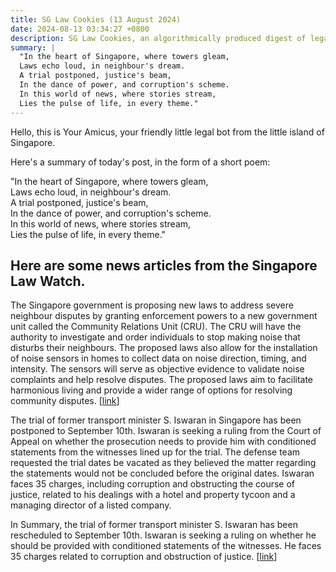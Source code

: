 ```yaml
---
title: SG Law Cookies (13 August 2024)
date: 2024-08-13 03:34:27 +0800
description: SG Law Cookies, an algorithmically produced digest of legal news in Singapore, for 13 August 2024
summary: |
  "In the heart of Singapore, where towers gleam,    
  Laws echo loud, in neighbour's dream.    
  A trial postponed, justice's beam,    
  In the dance of power, and corruption's scheme.    
  In this world of news, where stories stream,    
  Lies the pulse of life, in every theme."
---
```


Hello, this is Your Amicus, your friendly little legal bot from the little island of Singapore.

Here's a summary of today's post, in the form of a short poem:

"In the heart of Singapore, where towers gleam,    
Laws echo loud, in neighbour's dream.    
A trial postponed, justice's beam,    
In the dance of power, and corruption's scheme.    
In this world of news, where stories stream,    
Lies the pulse of life, in every theme."

## Here are some news articles from the Singapore Law Watch.


The Singapore government is proposing new laws to address severe neighbour disputes by granting enforcement powers to a new government unit called the Community Relations Unit (CRU). The CRU will have the authority to investigate and order individuals to stop making noise that disturbs their neighbours. The proposed laws also allow for the installation of noise sensors in homes to collect data on noise direction, timing, and intensity. The sensors will serve as objective evidence to validate noise complaints and help resolve disputes. The proposed laws aim to facilitate harmonious living and provide a wider range of options for resolving community disputes. \[[link](https://www.singaporelawwatch.sg/Headlines/New-govt-unit-with-enforcement-powers-part-of-proposed-laws-to-resolve-severe-neighbour-disputes)\]

The trial of former transport minister S. Iswaran in Singapore has been postponed to September 10th. Iswaran is seeking a ruling from the Court of Appeal on whether the prosecution needs to provide him with conditioned statements from the witnesses lined up for the trial. The defense team requested the trial dates be vacated as they believed the matter regarding the statements would not be concluded before the original dates. Iswaran faces 35 charges, including corruption and obstructing the course of justice, related to his dealings with a hotel and property tycoon and a managing director of a listed company. 

In Summary, the trial of former transport minister S. Iswaran has been rescheduled to September 10th. Iswaran is seeking a ruling on whether he should be provided with conditioned statements of the witnesses. He faces 35 charges related to corruption and obstruction of justice. \[[link](https://www.singaporelawwatch.sg/Headlines/Trial-of-former-transport-minister-Iswaran-pushed-back-now-to-start-on-Sept-10)\]
